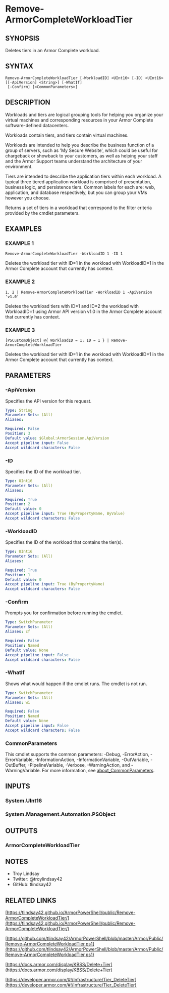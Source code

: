 # Remove-ArmorCompleteWorkloadTier

## SYNOPSIS
Deletes tiers in an Armor Complete workload.

## SYNTAX

```
Remove-ArmorCompleteWorkloadTier [-WorkloadID] <UInt16> [-ID] <UInt16> [[-ApiVersion] <String>] [-WhatIf]
 [-Confirm] [<CommonParameters>]
```

## DESCRIPTION
Workloads and tiers are logical grouping tools for helping you organize your
virtual machines and corresponding resources in your Armor Complete
software-defined datacenters.

Workloads contain tiers, and tiers contain virtual machines.

Workloads are intended to help you describe the business function of a group of
servers, such as 'My Secure Website', which could be useful for chargeback or
showback to your customers, as well as helping your staff and the Armor Support
teams understand the architecture of your environment.

Tiers are intended to describe the application tiers within each workload. 
A
typical three tiered application workload is comprised of presentation,
business logic, and persistence tiers. 
Common labels for each are: web,
application, and database respectively, but you can group your VMs however you
choose.

Returns a set of tiers in a workload that correspond to the filter criteria
provided by the cmdlet parameters.

## EXAMPLES

### EXAMPLE 1
```
Remove-ArmorCompleteWorkloadTier -WorkloadID 1 -ID 1
```

Deletes the workload tier with ID=1 in the workload with WorkloadID=1 in the
Armor Complete account that currently has context.

### EXAMPLE 2
```
1, 2 | Remove-ArmorCompleteWorkloadTier -WorkloadID 1 -ApiVersion 'v1.0'
```

Deletes the workload tiers with ID=1 and ID=2 the workload with WorkloadID=1
using Armor API version v1.0 in the Armor Complete account that currently has
context.

### EXAMPLE 3
```
[PSCustomObject] @{ WorkloadID = 1; ID = 1 } | Remove-ArmorCompleteWorkloadTier
```

Deletes the workload tier with ID=1 in the workload with WorkloadID=1 in the
Armor Complete account that currently has context.

## PARAMETERS

### -ApiVersion
Specifies the API version for this request.

```yaml
Type: String
Parameter Sets: (All)
Aliases:

Required: False
Position: 3
Default value: $Global:ArmorSession.ApiVersion
Accept pipeline input: False
Accept wildcard characters: False
```

### -ID
Specifies the ID of the workload tier.

```yaml
Type: UInt16
Parameter Sets: (All)
Aliases:

Required: True
Position: 2
Default value: 0
Accept pipeline input: True (ByPropertyName, ByValue)
Accept wildcard characters: False
```

### -WorkloadID
Specifies the ID of the workload that contains the tier(s).

```yaml
Type: UInt16
Parameter Sets: (All)
Aliases:

Required: True
Position: 1
Default value: 0
Accept pipeline input: True (ByPropertyName)
Accept wildcard characters: False
```

### -Confirm
Prompts you for confirmation before running the cmdlet.

```yaml
Type: SwitchParameter
Parameter Sets: (All)
Aliases: cf

Required: False
Position: Named
Default value: None
Accept pipeline input: False
Accept wildcard characters: False
```

### -WhatIf
Shows what would happen if the cmdlet runs.
The cmdlet is not run.

```yaml
Type: SwitchParameter
Parameter Sets: (All)
Aliases: wi

Required: False
Position: Named
Default value: None
Accept pipeline input: False
Accept wildcard characters: False
```

### CommonParameters
This cmdlet supports the common parameters: -Debug, -ErrorAction, -ErrorVariable, -InformationAction, -InformationVariable, -OutVariable, -OutBuffer, -PipelineVariable, -Verbose, -WarningAction, and -WarningVariable. For more information, see [about_CommonParameters](http://go.microsoft.com/fwlink/?LinkID=113216).

## INPUTS

### System.UInt16
### System.Management.Automation.PSObject
## OUTPUTS

### ArmorCompleteWorkloadTier
## NOTES
- Troy Lindsay
- Twitter: @troylindsay42
- GitHub: tlindsay42

## RELATED LINKS

[https://tlindsay42.github.io/ArmorPowerShell/public/Remove-ArmorCompleteWorkloadTier/](https://tlindsay42.github.io/ArmorPowerShell/public/Remove-ArmorCompleteWorkloadTier/)

[https://github.com/tlindsay42/ArmorPowerShell/blob/master/Armor/Public/Remove-ArmorCompleteWorkloadTier.ps1](https://github.com/tlindsay42/ArmorPowerShell/blob/master/Armor/Public/Remove-ArmorCompleteWorkloadTier.ps1)

[https://docs.armor.com/display/KBSS/Delete+Tier](https://docs.armor.com/display/KBSS/Delete+Tier)

[https://developer.armor.com/#!/Infrastructure/Tier_DeleteTier](https://developer.armor.com/#!/Infrastructure/Tier_DeleteTier)

